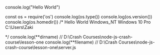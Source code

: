 console.log("Hello World")

const os = require('os')
console.log(os.type())
console.log(os.version())
console.log(os.homedir())
/\*
Hello World
Windows_NT
Windows 10 Pro
C:\Users\Zaki

\*/
console.log(**dirname)
// D:\Crash Courses\node-js-crash-course\lesson-one
console.log(**filename)
// D:\Crash Courses\node-js-crash-course\lesson-one\server.js
